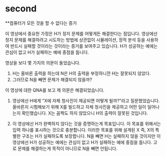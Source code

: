 # second

**컴퓨터가 모든 것을 할 수 없다는 증거

이 영상에서 중요한 가정은 H가 정지 문제를 어떻게든 해결한다는 점입니다.
영상에선 정지 문제를 해결하려고 시도하는 방법에 상관없이 시뮬레이션, 정적 분석 등을 사용하여 반드시 실패할 것이라는 것이라는 증거를 보여주고 있습니다.
H가 성공하는 예에는 관심이 없고 H가 실패하는 예에 중점을 둡니다. 


영상을 보다 몇 가지의 의문이 들었습니다.
1. H는 올바른 출력을 하는데 N은 H의 출력을 부정하니깐 H는 잘못되지 않았다.
2. 그러므로 N을 빼면 문제가 해결되지 않을까?


이 영상에 대한 QNA를 보고 제 의문은 해결되었습니다.
1. 영상에선 H에게 "X에 자체 청사진이 제공되면 어떻게 될까?"라고 질문했었습니다. 올바른지 시험해보기 위해 X를 빌드하고 자체 청사진을 제공하고 어떤 일이 일어나는지 확인했습니다. X는 꼼짝도 하지 않았으니 H의 출력이 잘못된 것입니다.

2. 이 영상에선 H가 완벽하지 않다는 것을 증명하는게 목표입니다. 이 목표를 위해서는 입력 하나를 표시하는 것으로 충분합니다. 이러한 목표를 위해 설계된 X
즉, X의 특별한 구조는 H가 실패하도록 보장합니다. N을 빼면 H는 실패하지 않을 것이지만 이 영상에선 H가 성공하는 예에는 관심이 없고 H가 실패하는 예에 중점을 둡니다. 고로 문제를 해결하는게 목적이 아니므로 N을 빼면 안됩니다.
